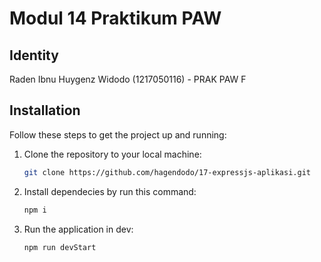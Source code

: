 # Modul 14 Praktikum PAW

## Identity

Raden Ibnu Huygenz Widodo (1217050116) - PRAK PAW F

## Installation

Follow these steps to get the project up and running:

1. Clone the repository to your local machine:

   ```bash
   git clone https://github.com/hagendodo/17-expressjs-aplikasi.git

   ```

2. Install dependecies by run this command:

   ```bash
   npm i

   ```

3. Run the application in dev:
   ```bash
   npm run devStart
   ```
